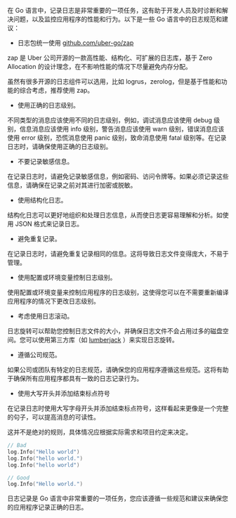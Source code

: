 在 Go 语言中，记录日志是非常重要的一项任务，这有助于开发人员及时诊断和解决问题，以及监控应用程序的性能和行为。以下是一些 Go 语言中的日志规范和建议：

- 日志包统一使用 [github.com/uber-go/zap](https://github.com/uber-go/zap)

zap 是 Uber 公司开源的一款高性能、结构化、可扩展的日志库，基于 Zero Allocation 的设计理念，在不影响性能的情况下尽量避免内存分配。

虽然有很多开源的日志组件可以选用，比如 logrus，zerolog，但是基于性能和功能的综合考虑，推荐使用 zap。

- 使用正确的日志级别。

不同类型的消息应该使用不同的日志级别，例如，调试消息应该使用 debug 级别，信息消息应该使用 info 级别，警告消息应该使用 warn 级别，错误消息应该使用 error 级别，恐慌消息使用 panic 级别，致命消息使用 fatal 级别等。在记录日志时，请确保使用正确的日志级别。

- 不要记录敏感信息。

在记录日志时，请避免记录敏感信息，例如密码、访问令牌等。如果必须记录这些信息，请确保在记录之前对其进行加密或脱敏。

- 使用结构化日志。

结构化日志可以更好地组织和处理日志信息，从而使日志更容易理解和分析。如使用 JSON 格式来记录日志。

- 避免重复记录。

在记录日志时，请避免重复记录相同的信息。这将导致日志文件变得庞大，不易于管理。

- 使用配置或环境变量控制日志级别。

使用配置或环境变量来控制应用程序的日志级别，这使得您可以在不需要重新编译应用程序的情况下更改日志级别。

- 考虑使用日志滚动。

日志旋转可以帮助您控制日志文件的大小，并确保日志文件不会占用过多的磁盘空间。您可以使用第三方库（如 [lumberjack](https://github.com/natefinch/lumberjack) ）来实现日志旋转。

- 遵循公司规范。

如果公司或团队有特定的日志规范，请确保您的应用程序遵循这些规范。这将有助于确保所有应用程序都具有一致的日志记录行为。

- 使用大写开头并添加结束标点符号

在记录日志时使用大写字母开头并添加结束标点符号，这样看起来更像是一个完整的句子，可以提高消息的可读性。

这并不是绝对的规则，具体情况应根据实际需求和项目约定来决定。

```go
// Bad
log.Info("Hello world")
log.Info("hello world.")
log.Info("hello world")

// Good
log.Info("Hello world.")
```

日志记录是 Go 语言中非常重要的一项任务，您应该遵循一些规范和建议来确保您的应用程序记录正确的日志。